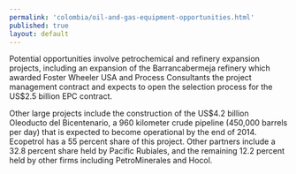 ```yaml
---
permalink: 'colombia/oil-and-gas-equipment-opportunities.html'
published: true
layout: default
---
```

Potential opportunities involve petrochemical and refinery expansion projects, including an expansion of the Barrancabermeja refinery which awarded Foster Wheeler USA and Process Consultants the project management contract and expects to open the selection process for the US$2.5 billion EPC contract.

Other large projects include the construction of the US$4.2 billion Oleoducto del Bicentenario, a 960 kilometer crude pipeline (450,000 barrels per day) that is expected to become operational by the end of 2014. Ecopetrol has a 55 percent share of this project. Other partners include a 32.8 percent share held by Pacific Rubiales, and the remaining 12.2 percent held by other firms including PetroMinerales and Hocol.
